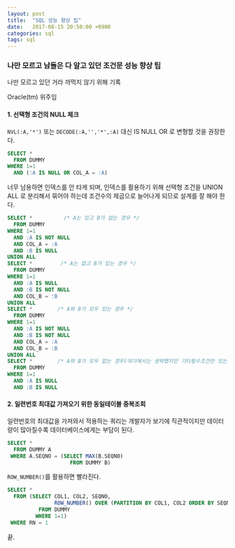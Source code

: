 ```yaml
---
layout: post
title:  "SQL 성능 향상 팁"
date:   2017-08-15 20:50:00 +0900
categories: sql
tags: sql
---
```


### 나만 모르고 남들은 다 알고 있던 조건문 성능 향상 팁

나만 모르고 있던 거라 까먹지 않기 위해 기록

Oracle(tm) 위주임

#### 1. 선택형 조건의 NULL 체크

`NVL(:A,'*')` 또는 `DECODE(:A,'','*',:A)` 대신 IS NULL OR 로 변형할 것을 권장한다.

```sql
SELECT *
  FROM DUMMY
WHERE 1=1
  AND (:A IS NULL OR COL_A = :A)
```

너무 남용하면 인덱스를 안 타게 되며, 인덱스를 활용하기 위해 선택형 조건을 UNION ALL 로 분리해서 묶어야 하는데 조건수의 제곱으로 늘어나게 되므로 설계를 잘 해야 한다.

```sql
SELECT *          /* A는 있고 B가 없는 경우 */
  FROM DUMMY
WHERE 1=1
  AND :A IS NOT NULL
  AND COL_A = :A
  AND :B IS NULL
UNION ALL
SELECT *         /* A는 없고 B가 있는 경우 */
  FROM DUMMY
WHERE 1=1
  AND :A IS NULL
  AND :B IS NOT NULL
  AND COL_B = :B
UNION ALL
SELECT *        /* A와 B가 모두 있는 경우 */
  FROM DUMMY
WHERE 1=1
  AND :A IS NOT NULL
  AND :B IS NOT NULL
  AND COL_A = :A
  AND COL_B = :B
UNION ALL
SELECT *        /* A와 B가 모두 없는 경우(여기에서는 생략했지만 기타필수조건만 있는 경우) */
  FROM DUMMY
WHERE 1=1
  AND :A IS NULL
  AND :B IS NULL
```

#### 2. 일련번호 최대값 가져오기 위한 동일테이블 중복조회

일련번호의 최대값을 가져와서 적용하는 쿼리는 개발자가 보기에 직관적이지만 데이터량이 많아질수록 데이터베이스에게는 부담이 된다.

```sql
SELECT *
  FROM DUMMY A
 WHERE A.SEQNO = (SELECT MAX(B.SEQNO)
                    FROM DUMMY B)
```

`ROW_NUMBER()`를 활용하면 빨라진다.

```sql
SELECT *
  FROM (SELECT COL1, COL2, SEQNO,
               ROW_NUMBER() OVER (PARTITION BY COL1, COL2 ORDER BY SEQNO DESC) RN
          FROM DUMMY
         WHERE 1=1)
 WHERE RN = 1
```

끝.
